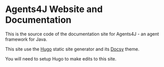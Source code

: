 # Agents4J Website and Documentation

This is the source code of the documentation site for Agents4J - an agent framework for Java.

This site use the [Hugo](https://gohugo.io/) static site generator and its [Docsy](https://docsy.dev/) theme.

You will need to setup Hugo to make edits to this site.
